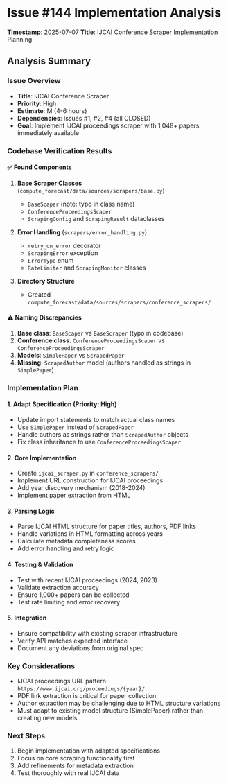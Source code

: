 # Issue #144 Implementation Analysis

**Timestamp**: 2025-07-07
**Title**: IJCAI Conference Scraper Implementation Planning

## Analysis Summary

### Issue Overview
- **Title**: IJCAI Conference Scraper
- **Priority**: High
- **Estimate**: M (4-6 hours)
- **Dependencies**: Issues #1, #2, #4 (all CLOSED)
- **Goal**: Implement IJCAI proceedings scraper with 1,048+ papers immediately available

### Codebase Verification Results

#### ✅ Found Components
1. **Base Scraper Classes** (`compute_forecast/data/sources/scrapers/base.py`)
   - `BaseScaper` (note: typo in class name)
   - `ConferenceProceedingsScaper`
   - `ScrapingConfig` and `ScrapingResult` dataclasses

2. **Error Handling** (`scrapers/error_handling.py`)
   - `retry_on_error` decorator
   - `ScrapingError` exception
   - `ErrorType` enum
   - `RateLimiter` and `ScrapingMonitor` classes

3. **Directory Structure**
   - Created `compute_forecast/data/sources/scrapers/conference_scrapers/`

#### ⚠️ Naming Discrepancies
1. **Base class**: `BaseScaper` vs `BaseScraper` (typo in codebase)
2. **Conference class**: `ConferenceProceedingsScaper` vs `ConferenceProceedingsScraper`
3. **Models**: `SimplePaper` vs `ScrapedPaper`
4. **Missing**: `ScrapedAuthor` model (authors handled as strings in `SimplePaper`)

### Implementation Plan

#### 1. Adapt Specification (Priority: High)
- Update import statements to match actual class names
- Use `SimplePaper` instead of `ScrapedPaper`
- Handle authors as strings rather than `ScrapedAuthor` objects
- Fix class inheritance to use `ConferenceProceedingsScaper`

#### 2. Core Implementation
- Create `ijcai_scraper.py` in `conference_scrapers/`
- Implement URL construction for IJCAI proceedings
- Add year discovery mechanism (2018-2024)
- Implement paper extraction from HTML

#### 3. Parsing Logic
- Parse IJCAI HTML structure for paper titles, authors, PDF links
- Handle variations in HTML formatting across years
- Calculate metadata completeness scores
- Add error handling and retry logic

#### 4. Testing & Validation
- Test with recent IJCAI proceedings (2024, 2023)
- Validate extraction accuracy
- Ensure 1,000+ papers can be collected
- Test rate limiting and error recovery

#### 5. Integration
- Ensure compatibility with existing scraper infrastructure
- Verify API matches expected interface
- Document any deviations from original spec

### Key Considerations
- IJCAI proceedings URL pattern: `https://www.ijcai.org/proceedings/{year}/`
- PDF link extraction is critical for paper collection
- Author extraction may be challenging due to HTML structure variations
- Must adapt to existing model structure (SimplePaper) rather than creating new models

### Next Steps
1. Begin implementation with adapted specifications
2. Focus on core scraping functionality first
3. Add refinements for metadata extraction
4. Test thoroughly with real IJCAI data
